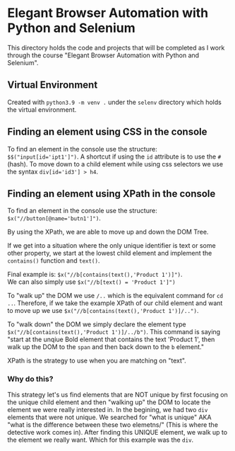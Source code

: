# Elegant Browser Automation with Python and Selenium

This directory holds the code and projects that will be completed as I work through the course 
"Elegant Browser Automation with Python and Selenium".

## Virtual Environment
Created with `python3.9 -m venv .` under the `selenv` directory which holds the virtual environment.

## Finding an element using CSS in the console
To find an element in the console use the structure: `$$("input[id='ipt1']")`. 
A shortcut if using the `id` attribute is to use the `#` (hash). To move down to a child element while using css 
selectors we use the syntax `div[id='id3'] > h4`.
## Finding an element using XPath in the console
To find an element in the console use the structure: `$x("//button[@name='butn1']")`. <br>

By using the XPath, we are able to move up and down the DOM Tree. <br>

If we get into a situation where the only unique identifier is text or some other property, we start at the 
lowest child element and implement the `contains()` function and `text()`.

Final example is: `$x("//b[contains(text(),'Product 1')]")`. <br>
We can also simply use `$x("//b[text() = 'Product 1']")`

To "walk up" the DOM we use `/..` which is the equivalent command for `cd ..`. Therefore, if we take the example 
XPath of our child element and want to move up we use `$x("//b[contains(text(),'Product 1')]/..")`. <br>

To "walk down" the DOM we simply declare the element type `$x("//b[contains(text(),'Product 1')]/../b")`. This 
command is 
saying "start at the unqiue Bold element that contains the text 'Product 1', then walk up the DOM to the `span` and 
then back down to the `b` element." <br>

XPath is the strategy to use when you are matching on "text". 

### Why do this?
This strategy let's us find elements that are NOT unique by first focusing on the unique child element and then 
"walking up" the DOM to locate the element we were really interested in. In the begining, we had two `div` elements 
that were not unique. We searched for "what is unique" AKA "what is the difference between these two elemetns/" 
(This is where the detective work comes in). After finding this UNIQUE element, we walk up to the element we really 
want. Which for this example was the `div`. 